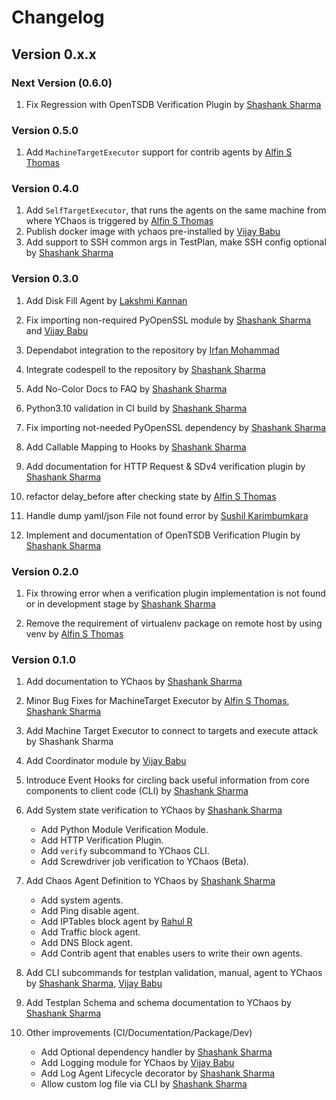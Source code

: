 # Changelog

## Version 0.x.x

### Next Version (0.6.0)

1. Fix Regression with OpenTSDB Verification Plugin by [Shashank Sharma](https://github.com/shashankrnr32)

### Version 0.5.0
1. Add `MachineTargetExecutor` support for contrib agents by [Alfin S Thomas](https://github.com/AlfinST)

### Version 0.4.0

1. Add `SelfTargetExecutor`, that runs the agents on the same machine from where 
YChaos is triggered by [Alfin S Thomas](https://github.com/AlfinST)
2. Publish docker image with ychaos pre-installed by [Vijay Babu](https://github.com/vijaybabu4589) 
3. Add support to SSH common args in TestPlan, make SSH config optional by [Shashank Sharma](https://github.com/shashankrnr32)

### Version 0.3.0

1. Add Disk Fill Agent by [Lakshmi Kannan](https://github.com/lakshmi-k05)

1. Fix importing non-required PyOpenSSL module by [Shashank Sharma](https://github.com/shashankrnr32)
and [Vijay Babu](https://github.com/vijaybabu4589)

1. Dependabot integration to the repository by [Irfan Mohammad ](https://github.com/nafri-irfan96)

1. Integrate codespell to the repository by [Shashank Sharma](https://github.com/shashankrnr32)

1. Add No-Color Docs to FAQ by [Shashank Sharma](https://github.com/shashankrnr32)

1. Python3.10 validation in CI build by [Shashank Sharma](https://github.com/shashankrnr32)

1. Fix importing not-needed PyOpenSSL dependency by [Shashank Sharma](https://github.com/shashankrnr32)

1. Add Callable Mapping to Hooks by [Shashank Sharma](https://github.com/shashankrnr32)

1. Add documentation for HTTP Request & SDv4 verification plugin by [Shashank Sharma](https://github.com/shashankrnr32)

1. refactor delay_before after checking state by [Alfin S Thomas](https://github.com/AlfinST)

1. Handle dump yaml/json File not found error by [Sushil Karimbumkara](https://github.com/sushilkar)

1. Implement and documentation of OpenTSDB Verification Plugin by [Shashank Sharma](https://github.com/shashankrnr32)

### Version 0.2.0

1. Fix throwing error when a verification plugin implementation is not found or in development stage
by [Shashank Sharma](https://github.com/shashankrnr32)

1. Remove the requirement of virtualenv package on remote host by using venv by [Alfin S Thomas](https://github.com/AlfinST)

### Version 0.1.0

1. Add documentation to YChaos by [Shashank Sharma](https://github.com/shashankrnr32)
   
1. Minor Bug Fixes for MachineTarget Executor by [Alfin S Thomas](https://github.com/AlfinST), [Shashank Sharma](https://github.com/shashankrnr32)

1. Add Machine Target Executor to connect to targets and execute attack by Shashank Sharma

1. Add Coordinator module by [Vijay Babu](https://github.com/vijaybabu4589)

1. Introduce Event Hooks for circling back useful information from core components to client 
code (CLI) by [Shashank Sharma](https://github.com/shashankrnr32)

1. Add System state verification to YChaos by [Shashank Sharma](https://github.com/shashankrnr32)

    - Add Python Module Verification Module.
    - Add HTTP Verification Plugin.
    - Add `verify` subcommand to YChaos CLI.
    - Add Screwdriver job verification to YChaos (Beta).

1. Add Chaos Agent Definition to YChaos by [Shashank Sharma](https://github.com/shashankrnr32)

    - Add system agents.
    - Add Ping disable agent.
    - Add IPTables block agent by [Rahul R](https://github.com/r-r-2)
    - Add Traffic block agent.
    - Add DNS Block agent.
    - Add Contrib agent that enables users to write their own agents.

1.  Add CLI subcommands for testplan validation, manual, agent to YChaos by 
    [Shashank Sharma](https://github.com/shashankrnr32), [Vijay Babu](https://github.com/vijaybabu4589)

1. Add Testplan Schema and schema documentation to YChaos by [Shashank Sharma](https://github.com/shashankrnr32)

1. Other improvements (CI/Documentation/Package/Dev)
   
   - Add Optional dependency handler by [Shashank Sharma](https://github.com/shashankrnr32)
   - Add Logging module for YChaos by [Vijay Babu](https://github.com/vijaybabu4589)
   - Add Log Agent Lifecycle decorator by [Shashank Sharma](https://github.com/shashankrnr32)
   - Allow custom log file via CLI by [Shashank Sharma](https://github.com/shashankrnr32)
